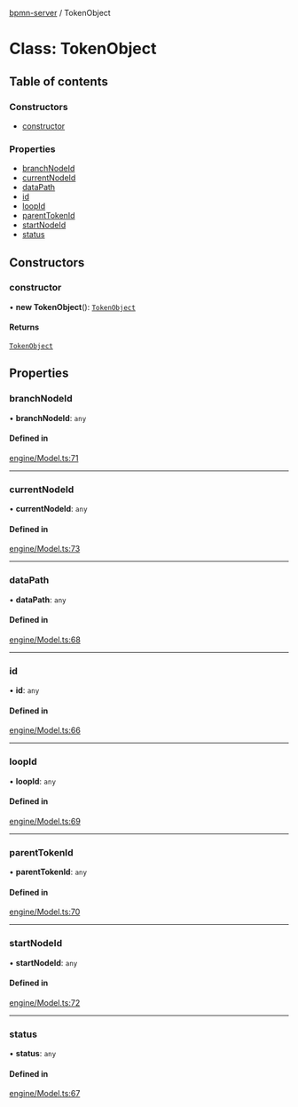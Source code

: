 [bpmn-server](../README.md) / TokenObject

# Class: TokenObject

## Table of contents

### Constructors

- [constructor](tokenobject.md#constructor)

### Properties

- [branchNodeId](tokenobject.md#branchnodeid)
- [currentNodeId](tokenobject.md#currentnodeid)
- [dataPath](tokenobject.md#datapath)
- [id](tokenobject.md#id)
- [loopId](tokenobject.md#loopid)
- [parentTokenId](tokenobject.md#parenttokenid)
- [startNodeId](tokenobject.md#startnodeid)
- [status](tokenobject.md#status)

## Constructors

### constructor

• **new TokenObject**(): [`TokenObject`](tokenobject.md)

#### Returns

[`TokenObject`](tokenobject.md)

## Properties

### branchNodeId

• **branchNodeId**: `any`

#### Defined in

[engine/Model.ts:71](https://github.com/bpmnServer/bpmn-server/blob/b56411b/src/engine/Model.ts#L71)

___

### currentNodeId

• **currentNodeId**: `any`

#### Defined in

[engine/Model.ts:73](https://github.com/bpmnServer/bpmn-server/blob/b56411b/src/engine/Model.ts#L73)

___

### dataPath

• **dataPath**: `any`

#### Defined in

[engine/Model.ts:68](https://github.com/bpmnServer/bpmn-server/blob/b56411b/src/engine/Model.ts#L68)

___

### id

• **id**: `any`

#### Defined in

[engine/Model.ts:66](https://github.com/bpmnServer/bpmn-server/blob/b56411b/src/engine/Model.ts#L66)

___

### loopId

• **loopId**: `any`

#### Defined in

[engine/Model.ts:69](https://github.com/bpmnServer/bpmn-server/blob/b56411b/src/engine/Model.ts#L69)

___

### parentTokenId

• **parentTokenId**: `any`

#### Defined in

[engine/Model.ts:70](https://github.com/bpmnServer/bpmn-server/blob/b56411b/src/engine/Model.ts#L70)

___

### startNodeId

• **startNodeId**: `any`

#### Defined in

[engine/Model.ts:72](https://github.com/bpmnServer/bpmn-server/blob/b56411b/src/engine/Model.ts#L72)

___

### status

• **status**: `any`

#### Defined in

[engine/Model.ts:67](https://github.com/bpmnServer/bpmn-server/blob/b56411b/src/engine/Model.ts#L67)
